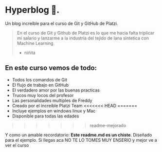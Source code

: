 # Hyperblog 💚.
Un blog increíble para el curso de Git y GitHub de Platzi.
>En el curso de Git y Github de Platzi es lo que me hacia falta triplicar mi salario y lanzarme a la industria del tejido de lana sintetica con Machine Learning 
> - niñita

## En este curso vemos de todo:
* Todos los comandos de Git 
* El flujo de trabajo en GitHub
* El verdadero amor por las buenas practicas 
* Trucos muy locos del profesor 
* Las personalidades multiples de Freddy
* Creado por el increible Platzi Team
<<<<<<< HEAD
=======
* Incluye ejemplos en windows linux y Mac
* Disponible para todas las edades 
>>>>>>> readme-mejorado

Y como un amable recordatorio: **Este readme.md es un chiste**. Diseñado para el ejemplo. Si llegas aca NO TE LO TOMES MUY ENSERIO y mejor ve a ver el curso
